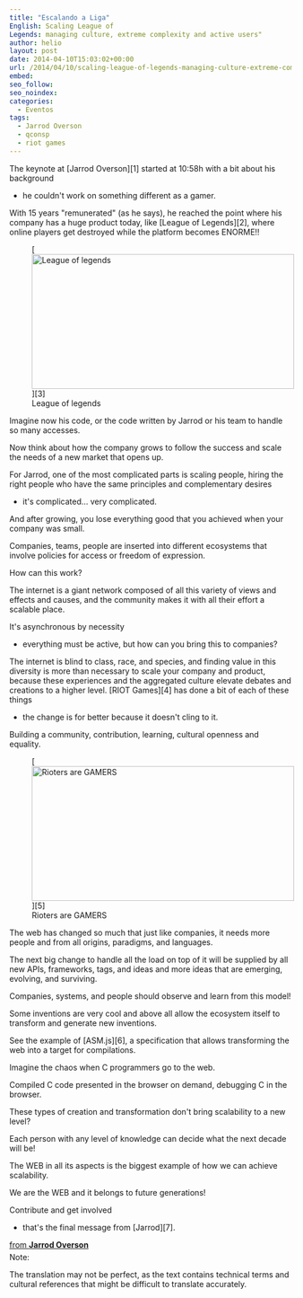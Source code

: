 ```yaml
---
title: "Escalando a Liga"
English: Scaling League of
Legends: managing culture, extreme complexity and active users"
author: helio
layout: post
date: 2014-04-10T15:03:02+00:00
url: /2014/04/10/scaling-league-of-legends-managing-culture-extreme-complexity-and-30-million-active-users/
embed: 
seo_follow: 
seo_noindex: 
categories:
  - Eventos
tags:
  - Jarrod Overson
  - qconsp
  - riot games
---
```


The keynote at [Jarrod Overson][1] started at 10:58h with a bit about his background

 - he couldn't work on something different as a gamer.

With 15 years "remunerated" (as he says), he reached the point where his company has a huge product today, like [League of Legends][2], where online players get destroyed while the platform becomes ENORME!! <figure id="attachment_825" style="width: 468px" class="wp-caption aligncenter"> [<img class="size-full wp-image-825" alt="League of legends" src="http://www.helmed.net/blog/wp-content/uploads/2014/04/League-of-legends-3.jpg" width="468" height="240" srcset="http://www.helmed.net/blog/wp-content/uploads/2014/04/League-of-legends-3.jpg 468w, http://www.helmed.net/blog/wp-content/uploads/2014/04/League-of-legends-3-300x153.jpg 300w" sizes="(max-width: 468px) 100vw, 468px" />][3]<figcaption class="wp-caption-text">League of legends</figcaption></figure> Imagine now his code, or the code written by Jarrod or his team to handle so many accesses.

Now think about how the company grows to follow the success and scale the needs of a new market that opens up.

For Jarrod, one of the most complicated parts is scaling people, hiring the right people who have the same principles and complementary desires

 - it's complicated... very complicated.

And after growing, you lose everything good that you achieved when your company was small.

Companies, teams, people are inserted into different ecosystems that involve policies for access or freedom of expression.

How can this work?

The internet is a giant network composed of all this variety of views and effects and causes, and the community makes it with all their effort a scalable place.

It's asynchronous by necessity

 - everything must be active, but how can you bring this to companies?

The internet is blind to class, race, and species, and finding value in this diversity is more than necessary to scale your company and product, because these experiences and the aggregated culture elevate debates and creations to a higher level. [RIOT Games][4] has done a bit of each of these things

 - the change is for better because it doesn't cling to it.

Building a community, contribution, learning, cultural openness and equality. <figure id="attachment_827" style="width: 468px" class="wp-caption aligncenter"> [<img class="size-full wp-image-827" alt="Rioters are GAMERS" src="http://www.helmed.net/blog/wp-content/uploads/2014/04/rioters.png" width="468" height="240" srcset="http://www.helmed.net/blog/wp-content/uploads/2014/04/rioters.png 468w, http://www.helmed.net/blog/wp-content/uploads/2014/04/rioters-300x153.png 300w" sizes="(max-width: 468px) 100vw, 468px" />][5]<figcaption class="wp-caption-text">Rioters are GAMERS</figcaption></figure> The web has changed so much that just like companies, it needs more people and from all origins, paradigms, and languages.

The next big change to handle all the load on top of it will be supplied by all new APIs, frameworks, tags, and ideas and more ideas that are emerging, evolving, and surviving.

Companies, systems, and people should observe and learn from this model!

Some inventions are very cool and above all allow the ecosystem itself to transform and generate new inventions.

See the example of [ASM.js][6], a specification that allows transforming the web into a target for compilations.

Imagine the chaos when C programmers go to the web.

Compiled C code presented in the browser on demand, debugging C in the browser.

These types of creation and transformation don't bring scalability to a new level?

Each person with any level of knowledge can decide what the next decade will be!

The WEB in all its aspects is the biggest example of how we can achieve scalability.

We are the WEB and it belongs to future generations!

Contribute and get involved

 - that's the final message from [Jarrod][7]. 
<div style="margin-bottom:5px">
 <strong> <a href="https://www.slideshare.net/JarrodOverson/riot-on-the-web-kenote-qcon-sao-paulo-2014" title="Riot on the web

 - Kenote @ QCon Sao Paulo 2014" target="_blank">Riot on the web &#8211; Kenote @ QCon Sao Paulo 2014</a> </strong> from <strong><a href="http://www.slideshare.net/JarrodOverson" target="_blank">Jarrod Overson</a></strong> 
</div>
 Note:

The translation may not be perfect, as the text contains technical terms and cultural references that might be difficult to translate accurately.